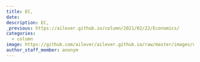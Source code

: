 ```yaml
---
title: EC, 
date:
description: EC, 
_previous: https://ailever.github.io/column/2021/02/22/Economics/
categories:
  - column
image: https://github.com/ailever/ailever.github.io/raw/master/images/unsplash/gray_Economics.png
author_staff_member: anonym
---
```


